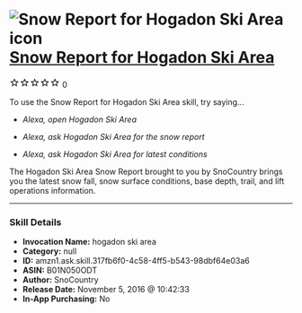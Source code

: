 # &nbsp;<img src="skill_icon" alt="Snow Report for Hogadon Ski Area icon" width="36"> [Snow Report for Hogadon Ski Area](http://alexa.amazon.com/#skills/amzn1.ask.skill.317fb6f0-4c58-4ff5-b543-98dbf64e03a6)
![0 stars](../../images/ic_star_border_black_18dp_1x.png)![0 stars](../../images/ic_star_border_black_18dp_1x.png)![0 stars](../../images/ic_star_border_black_18dp_1x.png)![0 stars](../../images/ic_star_border_black_18dp_1x.png)![0 stars](../../images/ic_star_border_black_18dp_1x.png) 0

To use the Snow Report for Hogadon Ski Area skill, try saying...

* *Alexa, open Hogadon Ski Area*

* *Alexa, ask Hogadon Ski Area for the snow report*

* *Alexa, ask Hogadon Ski Area for latest conditions*

The Hogadon Ski Area Snow Report brought to you by SnoCountry brings you the latest snow fall, snow surface conditions,  base depth, trail, and lift operations information.

***

### Skill Details

* **Invocation Name:** hogadon ski area
* **Category:** null
* **ID:** amzn1.ask.skill.317fb6f0-4c58-4ff5-b543-98dbf64e03a6
* **ASIN:** B01N050ODT
* **Author:** SnoCountry
* **Release Date:** November 5, 2016 @ 10:42:33
* **In-App Purchasing:** No
